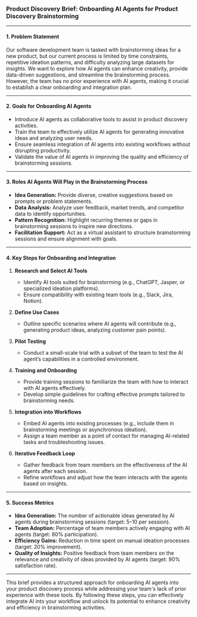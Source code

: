 ### Product Discovery Brief: Onboarding AI Agents for Product Discovery Brainstorming  

---

#### **1. Problem Statement**  
Our software development team is tasked with brainstorming ideas for a new product, but our current process is limited by time constraints, repetitive ideation patterns, and difficulty analyzing large datasets for insights. We want to explore how AI agents can enhance creativity, provide data-driven suggestions, and streamline the brainstorming process. However, the team has no prior experience with AI agents, making it crucial to establish a clear onboarding and integration plan.

---

#### **2. Goals for Onboarding AI Agents**  
- Introduce AI agents as collaborative tools to assist in product discovery activities.  
- Train the team to effectively utilize AI agents for generating innovative ideas and analyzing user needs.  
- Ensure seamless integration of AI agents into existing workflows without disrupting productivity.  
- Validate the value of AI agents in improving the quality and efficiency of brainstorming sessions.

---

#### **3. Roles AI Agents Will Play in the Brainstorming Process**  
- **Idea Generation:** Provide diverse, creative suggestions based on prompts or problem statements.  
- **Data Analysis:** Analyze user feedback, market trends, and competitor data to identify opportunities.  
- **Pattern Recognition:** Highlight recurring themes or gaps in brainstorming sessions to inspire new directions.  
- **Facilitation Support:** Act as a virtual assistant to structure brainstorming sessions and ensure alignment with goals.

---

#### **4. Key Steps for Onboarding and Integration**  

1. **Research and Select AI Tools**  
   - Identify AI tools suited for brainstorming (e.g., ChatGPT, Jasper, or specialized ideation platforms).  
   - Ensure compatibility with existing team tools (e.g., Slack, Jira, Notion).  

2. **Define Use Cases**  
   - Outline specific scenarios where AI agents will contribute (e.g., generating product ideas, analyzing customer pain points).  

3. **Pilot Testing**  
   - Conduct a small-scale trial with a subset of the team to test the AI agent’s capabilities in a controlled environment.  

4. **Training and Onboarding**  
   - Provide training sessions to familiarize the team with how to interact with AI agents effectively.  
   - Develop simple guidelines for crafting effective prompts tailored to brainstorming needs.  

5. **Integration into Workflows**  
   - Embed AI agents into existing processes (e.g., include them in brainstorming meetings or asynchronous ideation).  
   - Assign a team member as a point of contact for managing AI-related tasks and troubleshooting issues.  

6. **Iterative Feedback Loop**  
   - Gather feedback from team members on the effectiveness of the AI agents after each session.
   - Refine workflows and adjust how the team interacts with the agents based on insights.

---

#### **5. Success Metrics**  
- **Idea Generation:** The number of actionable ideas generated by AI agents during brainstorming sessions (target: 5–10 per session).  
- **Team Adoption:** Percentage of team members actively engaging with AI agents (target: 80% participation).  
- **Efficiency Gains:** Reduction in time spent on manual ideation processes (target: 20% improvement).  
- **Quality of Insights:** Positive feedback from team members on the relevance and creativity of ideas provided by AI agents (target: 90% satisfaction rate).  

---

This brief provides a structured approach for onboarding AI agents into your product discovery process while addressing your team's lack of prior experience with these tools. By following these steps, you can effectively integrate AI into your workflow and unlock its potential to enhance creativity and efficiency in brainstorming activities.